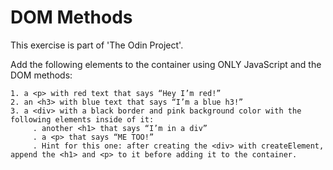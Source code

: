 # DOM Methods

This exercise is part of 'The Odin Project'.

Add the following elements to the container using ONLY JavaScript and the DOM methods:

    1. a <p> with red text that says “Hey I’m red!”
    2. an <h3> with blue text that says “I’m a blue h3!”
    3. a <div> with a black border and pink background color with the following elements inside of it:
         . another <h1> that says “I’m in a div”
         . a <p> that says “ME TOO!”
         . Hint for this one: after creating the <div> with createElement, append the <h1> and <p> to it before adding it to the container.